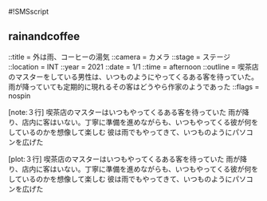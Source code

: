 #!SMSscript

## rainandcoffee

::title = 外は雨、コーヒーの湯気
::camera = カメラ
::stage = ステージ
::location = INT
::year = 2021
::date = 1/1
::time = afternoon
::outline = 喫茶店のマスターをしている男性は、いつものようにやってくるある客を待っていた。雨が降っていても定期的に現れるその客はどうやら作家のようであった
::flags = nospin

[note:３行]
喫茶店のマスターはいつもやってくるある客を待っていた
雨が降り、店内に客はいない。丁寧に準備を進めながらも、いつもやってくる彼が何をしているのかを想像して楽しむ
彼は雨でもやってきて、いつものようにパソコンを広げた

[plot:３行]
喫茶店のマスターはいつもやってくるある客を待っていた
雨が降り、店内に客はいない。丁寧に準備を進めながらも、いつもやってくる彼が何をしているのかを想像して楽しむ
彼は雨でもやってきて、いつものようにパソコンを広げた
